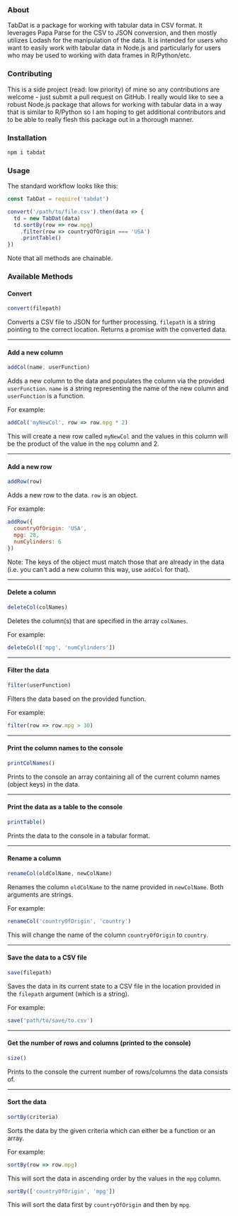 ### About

TabDat is a package for working with tabular data in CSV format. It leverages Papa Parse for the CSV to JSON conversion, and then mostly utilizes Lodash for the manipulation of the data. It is intended for users who want to easily work with tabular data in Node.js and particularly for users who may be used to working with data frames in R/Python/etc.

### Contributing

This is a side project (read: low priority) of mine so any contributions are welcome - just submit a pull request on GitHub. I really would like to see a robust Node.js package that allows for working with tabular data in a way that is similar to R/Python so I am hoping to get additional contributors and to be able to really flesh this package out in a thorough manner.

### Installation

```javascript
npm i tabdat
```

### Usage

The standard workflow looks like this:

```javascript
const TabDat = require('tabdat')

convert('/path/to/file.csv').then(data => {
  td = new TabDat(data)
  td.sortBy(row => row.mpg)
    .filter(row => countryOfOrigin === 'USA')
    .printTable()
})
```
Note that all methods are chainable.

### Available Methods

#### Convert

```javascript
convert(filepath)
```
Converts a CSV file to JSON for further processing. ```filepath``` is a string pointing to the correct location. Returns a promise with the converted data.
______________________________________________________________________________________________
#### Add a new column
```javascript
addCol(name, userFunction)
```

Adds a new column to the data and populates the column via the provided ```userFunction```. ```name``` is a string representing the name of the new column and ```userFunction``` is a function.

For example:

```javascript
addCol('myNewCol', row => row.mpg * 2)
```

This will create a new row called ```myNewCol``` and the values in this column will be the product of the value in the ```mpg``` column and 2.
________________________________________________________________________________________________
#### Add a new row
```javascript
addRow(row)
```
Adds a new row to the data. ```row``` is an object.

For example:

```javascript
addRow({
  countryOfOrigin: 'USA',
  mpg: 28,
  numCylinders: 6
})
```
Note: The keys of the object must match those that are already in the data (i.e. you can't add a new column this way, use ```addCol``` for that).
__________________________________________________________________________________________________
#### Delete a column
```javascript
deleteCol(colNames)
```
Deletes the column(s) that are specified in the array ```colNames```.

For example:
```javascript
deleteCol(['mpg', 'numCylinders'])
```
__________________________________________________________________________________________________
#### Filter the data
```javascript
filter(userFunction)
```
Filters the data based on the provided function.

For example:
```javascript
filter(row => row.mpg > 30)
```
__________________________________________________________________________________________________
#### Print the column names to the console
```javascript
printColNames()
```
Prints to the console an array containing all of the current column names (object keys) in the data.
___________________________________________________________________________________________________
#### Print the data as a table to the console
```javascript
printTable()
```
Prints the data to the console in a tabular format.
___________________________________________________________________________________________________
#### Rename a column
```javascript
renameCol(oldColName, newColName)
```
Renames the column ```oldColName``` to the name provided in ```newColName```. Both arguments are strings.

For example:
```javascript
renameCol('countryOfOrigin', 'country')
```
This will change the name of the column ```countryOfOrigin``` to ```country```.
___________________________________________________________________________________________________
#### Save the data to a CSV file
```javascript
save(filepath)
```
Saves the data in its current state to a CSV file in the location provided in the ```filepath``` argument (which is a string).

For example:
```javascript
save('path/to/save/to.csv')
```
__________________________________________________________________________________________________
#### Get the number of rows and columns (printed to the console)
```javascript
size()
```
Prints to the console the current number of rows/columns the data consists of.
__________________________________________________________________________________________________
#### Sort the data
```javascript
sortBy(criteria)
```
Sorts the data by the given criteria which can either be a function or an array.

For example:
```javascript
sortBy(row => row.mpg)
```
This will sort the data in ascending order by the values in the ```mpg``` column.

```javascript
sortBy(['countryOfOrigin', 'mpg'])
```
This will sort the data first by ```countryOfOrigin``` and then by ```mpg```.
